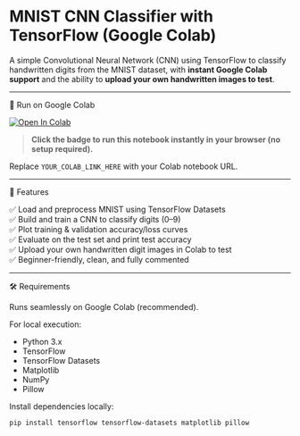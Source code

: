 # MNIST CNN Classifier with TensorFlow (Google Colab)

A simple Convolutional Neural Network (CNN) using TensorFlow to classify handwritten digits from the MNIST dataset, with **instant Google Colab support** and the ability to **upload your own handwritten images to test**.

---

🚀 Run on Google Colab

[![Open In Colab](https://colab.research.google.com/assets/colab-badge.svg)](YOUR_COLAB_LINK_HERE)

> **Click the badge to run this notebook instantly in your browser (no setup required).**

Replace `YOUR_COLAB_LINK_HERE` with your Colab notebook URL.

---

🧩 Features

✅ Load and preprocess MNIST using TensorFlow Datasets  
✅ Build and train a CNN to classify digits (0–9)  
✅ Plot training & validation accuracy/loss curves  
✅ Evaluate on the test set and print test accuracy  
✅ Upload your own handwritten digit images in Colab to test  
✅ Beginner-friendly, clean, and fully commented

---

🛠️ Requirements

Runs seamlessly on Google Colab (recommended).

For local execution:
- Python 3.x
- TensorFlow
- TensorFlow Datasets
- Matplotlib
- NumPy
- Pillow

Install dependencies locally:

```bash
pip install tensorflow tensorflow-datasets matplotlib pillow
